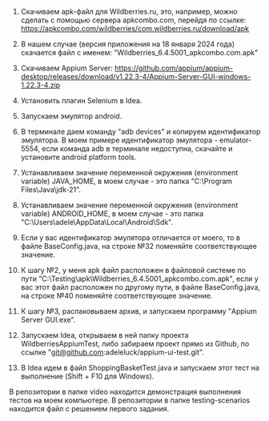 1. Скачиваем apk-файл для Wildberries.ru, это, например, можно сделать с помощью сервера apkcombo.com, перейдя по ссылке: https://apkcombo.com/wildberries/com.wildberries.ru/download/apk

2. В нашем случае (версия приложения на 18 января 2024 года) скачается файл с именем: "Wildberries_6.4.5001_apkcombo.com.apk"

3. Скачиваем Appium Server: https://github.com/appium/appium-desktop/releases/download/v1.22.3-4/Appium-Server-GUI-windows-1.22.3-4.zip

4. Установить плагин Selenium в Idea.

5. Запускаем эмулятор android.

6. В терминале даем команду "adb devices" и копируем идентификатор эмулятора. В моем примере идентификатор эмулятора - emulator-5554, если команда adb в терминале недоступна, скачайте и установите android platform tools.

7. Устанавливаем значение переменной окружения (environment variable) JAVA_HOME, в моем случае - это папка "C:\Program Files\Java\jdk-21".

8.  Устанавливаем значение переменной окружения (environment variable) ANDROID_HOME, в моем случае - это папка "C:\Users\adele\AppData\Local\Android\Sdk".

9. Если у вас идентификатор эмулятора отличается от моего, то в файле BaseConfig.java, на строке №32 поменяйте соответствующее значение.

10. К шагу №2, у меня apk файл расположен в файловой системе по пути "C:\Testing\apk\Wildberries_6.4.5001_apkcombo.com.apk", если у вас этот файл расположен по другому пути, в файле BaseConfig.java, на строке №40 поменяйте соответствующее значение.

11. К шагу №3, распаковываем архив, и запускаем  программу "Appium Server GUI.exe".

12. Запускаем Idea, открываем в ней папку проекта WildberriesAppiumTest, либо забираем проект прямо из Github, по ссылке "git@github.com:adeleluck/appium-ui-test.git".

13. В Idea идем в файл ShoppingBasketTest.java и запускаем этот тест на выполнение (Shift + F10 для Windows).

В репозитории в папке video находится демонстрация выполнения тестов на моем компьютере.
В репозитории в папке testing-scenarios находится файл с решением первого задания.

